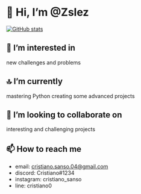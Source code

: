 # 👋 Hi, I’m @Zslez

[![GitHub stats](https://github-readme-stats.vercel.app/api?username=Zslez&hide=contribs,prs)](https://github.com/anuraghazra/github-readme-stats)

## 👀 I’m interested in

new challenges and problems

## 🔝 I’m currently

mastering Python creating some advanced projects

## 💞️ I’m looking to collaborate on

interesting and challenging projects

## 📫 How to reach me

- email: cristiano.sanso.04@gmail.com
- discord: Cristiano#1234
- instagram: cristiano_sanso
- line: cristiano0
